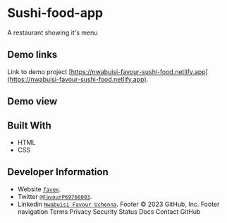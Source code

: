 # Sushi-food-app
A restaurant showing it's menu 

## Demo links

Link to demo project [https://nwabuisi-favour-sushi-food.netlify.app](https://nwabuisi-favour-sushi-food.netlify.app).

## Demo view


## Built With

- HTML
- CSS

## Developer Information

- Website [`favex`](https://favex.netlify.app/).
- Twitter [`@FavourP69766003`](https://twitter.com/FavourP69766003).
- Linkedin [`Nwabuisi Favour Uchenna`](https://www.linkedin.com/in/favour-nwabuisi-94a31a245/).
Footer
© 2023 GitHub, Inc.
Footer navigation
Terms
Privacy
Security
Status
Docs
Contact GitHub
